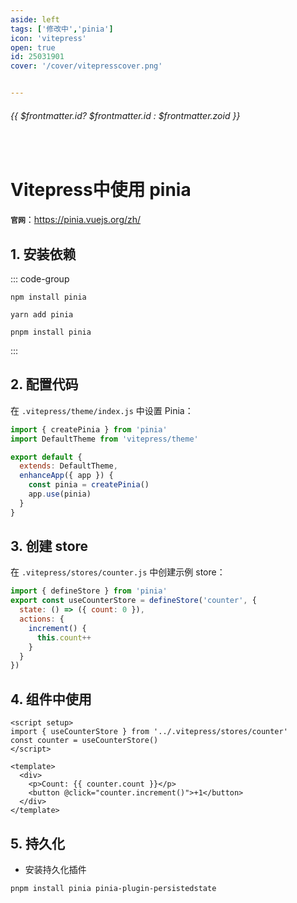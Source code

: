 ```yaml
---
aside: left
tags: ['修改中','pinia']
icon: 'vitepress'
open: true
id: 25031901
cover: '/cover/vitepresscover.png' 


---
```

 
######  {{ $frontmatter.id? $frontmatter.id : $frontmatter.zoid }}
 
<br/>
 
# Vitepress中使用 pinia

**`官网`**：https://pinia.vuejs.org/zh/

## 1. 安装依赖

::: code-group

```shell [npm]
npm install pinia
```

```shell [yarn]
yarn add pinia
```

```shell [pnpm]
pnpm install pinia
```

:::


## 2. 配置代码

在 `.vitepress/theme/index.js` 中设置 Pinia：

```js
import { createPinia } from 'pinia'
import DefaultTheme from 'vitepress/theme'

export default {
  extends: DefaultTheme,
  enhanceApp({ app }) {
    const pinia = createPinia()
    app.use(pinia)
  }
}
```


## 3. 创建 store 

在 `.vitepress/stores/counter.js` 中创建示例 store：

```js
import { defineStore } from 'pinia'
export const useCounterStore = defineStore('counter', {
  state: () => ({ count: 0 }),
  actions: {
    increment() {
      this.count++
    }
  }
})
```

## 4. 组件中使用


```vue
<script setup>
import { useCounterStore } from '../.vitepress/stores/counter'
const counter = useCounterStore()
</script>

<template>
  <div>
    <p>Count: {{ counter.count }}</p>
    <button @click="counter.increment()">+1</button>
  </div>
</template>
```
## 5. 持久化


- 安装持久化插件

```shell
pnpm install pinia pinia-plugin-persistedstate
```
